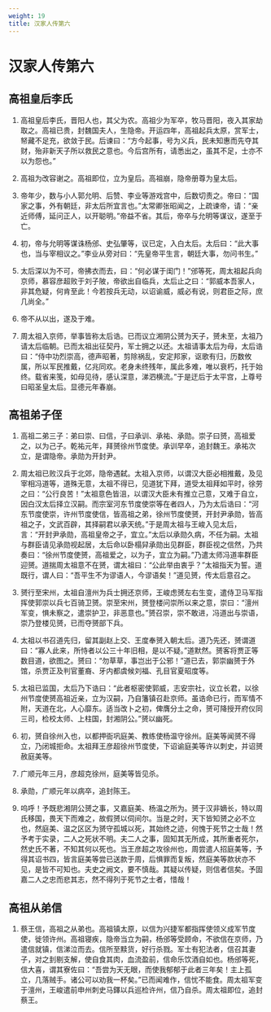 ```yaml
---
weight: 19
title: 汉家人传第六
---
```


# 汉家人传第六

## 高祖皇后李氏

1. <span id="汉家人传第六-高祖皇后李氏-1"></span>
高祖皇后李氏，晋阳人也，其父为农。高祖少为军卒，牧马晋阳，夜入其家劫取之。高祖已贵，封魏国夫人，生隐帝。开运四年，高祖起兵太原，赏军士，帑藏不足充，欲敛于民。后谏曰：“方今起事，号为义兵，民未知惠而先夺其财，殆非新天子所以救民之意也。今后宫所有，请悉出之，虽其不足，士亦不以为怨也。”

2. <span id="汉家人传第六-高祖皇后李氏-2"></span>
高祖为改容谢之。高祖即位，立为皇后。高祖崩，隐帝册尊为皇太后。

3. <span id="汉家人传第六-高祖皇后李氏-3"></span>
帝年少，数与小人郭允明、后赞、李业等游戏宫中，后数切责之。帝曰：“国家之事，外有朝廷，非太后所宜言也。”太常卿张昭闻之，上疏谏帝，请：“亲近师傅，延问正人，以开聪明。”帝益不省。其后，帝卒与允明等谋议，遂至于亡。

4. <span id="汉家人传第六-高祖皇后李氏-4"></span>
初，帝与允明等谋诛杨邠、史弘肇等，议已定，入白太后。太后曰：“此大事也，当与宰相议之。”李业从旁对曰：“先皇帝平生言，朝廷大事，勿问书生。”

5. <span id="汉家人传第六-高祖皇后李氏-5"></span>
太后深以为不可，帝拂衣而去，曰：“何必谋于闺门！”邠等死，周太祖起兵向京师，慕容彦超败于刘子陂，帝欲出自临兵，太后止之曰：“郭威本吾家人，非其危疑，何肯至此！今若按兵无动，以诏谕威，威必有说，则君臣之际，庶几尚全。”

6. <span id="汉家人传第六-高祖皇后李氏-6"></span>
帝不从以出，遂及于难。

7. <span id="汉家人传第六-高祖皇后李氏-7"></span>
周太祖入京师，举事皆称太后诰。已而议立湘阴公赟为天子，赟未至，太祖乃请太后临朝。已而太祖出征契丹，军士拥之以还。太祖请事太后为母，太后诰曰：“侍中功烈崇高，德声昭著，剪除祸乱，安定邦家，讴歌有归，历数攸属，所以军民推戴，亿兆同欢。老身未终残年，属此多难，唯以衰朽，托于始终。载省来笺，如母见待，感认深意，涕泗横流。”于是迂后于太平宫，上尊号曰昭圣皇太后。显德元年春崩。

## 高祖弟子侄

1. <span id="汉家人传第六-高祖弟子侄-1"></span>
高祖二弟三子：弟曰崇、曰信，子曰承训、承祐、承勋。崇子曰赟，高祖爱之，以为己子。乾祐元年，拜赟徐州节度使。承训早卒，追封魏王。承祐次立，是谓隐帝。承勋为开封尹。

2. <span id="汉家人传第六-高祖弟子侄-2"></span>
周太祖已败汉兵于北郊，隐帝遇弑。太祖入京师，以谓汉大臣必相推戴，及见宰相冯道等，道殊无意，太祖不得已，见道犹下拜，道受太祖拜如平时，徐劳之曰：“公行良苦！”太祖意色皆沮，以谓汉大臣未有推立己意，又难于自立，因白汉太后择立汉嗣。而宗室河东节度使崇等在者四人，乃为太后诰曰：“河东节度使崇，许州节度使信，皆高祖之弟，徐州节度使赟，开封尹承勋，皆高祖之子，文武百辟，其择嗣君以承天统。”于是周太祖与王峻入见太后，言：“开封尹承勋，高祖皇帝之子，宜立。”太后以承勋久病，不任为嗣。太祖与群臣请见承勋视起居，太后命以卧榻舁承勋出见群臣，群臣视之信然，乃共奏曰：“徐州节度使赟，高祖爱之，以为子，宜立为嗣。”乃遣太师冯道率群臣迎赟。道揣周太祖意不在赟，谓太祖曰：“公此举由衷乎？”太祖指天为誓。道既行，谓人曰：“吾平生不为谬语人，今谬语矣！”道见赟，传太后意召之。

3. <span id="汉家人传第六-高祖弟子侄-3"></span>
赟行至宋州，太祖自澶州为兵士拥还京师，王峻虑赟左右生变，遣侍卫马军指挥使郭崇以兵七百骑卫赟。崇至宋州，赟登楼问崇所以来之意，崇曰：“澶州军变，惧未察之，遣崇护卫，非恶意也。”赟召崇，崇不敢进，冯道出与崇语，崇乃登楼见赟，已而夺赟部下兵。

4. <span id="汉家人传第六-高祖弟子侄-4"></span>
太祖以书召道先归，留其副赵上交、王度奉赟入朝太后。道乃先还，赟谓道曰：“寡人此来，所恃者以公三十年旧相，是以不疑。”道默然。赟客将贾正等数目道，欲图之。赟曰：“勿草草，事岂出于公邪！”道已去，郭崇幽赟于外馆，杀贾正及判官董裔、牙内都虞候刘福、孔目官夏昭度等。

5. <span id="汉家人传第六-高祖弟子侄-5"></span>
太祖已监国，太后乃下诰曰：“此者枢密使郭威，志安宗社，议立长君，以徐州节度使赟高祖近亲，立为汉嗣，乃自籓镇召赴京师。虽诰命已行，而军情不附，天道在北，人心靡东。适当改卜之初，俾膺分土之命，赟可降授开府仪同三司，检校太师、上柱国，封湘阴公。”赟以幽死。

6. <span id="汉家人传第六-高祖弟子侄-6"></span>
初，赟自徐州入也，以都押衙巩庭美、教练使杨温守徐州。庭美等闻赟不得立，乃闭城拒命。太祖拜王彦超徐州节度使，下诏谕庭美等许以刺史，并诏赟赦庭美等。

7. <span id="汉家人传第六-高祖弟子侄-7"></span>
广顺元年三月，彦超克徐州，庭美等皆见杀。

8. <span id="汉家人传第六-高祖弟子侄-8"></span>
承勋，广顺元年以病卒，追封陈王。

9. <span id="汉家人传第六-高祖弟子侄-9"></span>
呜呼！予既悲湘阴公赟之事，又嘉庭美、杨温之所为。赟于汉非嫡长，特以周氏移国，畏天下而难之，故假赟以伺间尔。当是之时，天下皆知赟之必不立也，然庭美、温之区区为赟守孤城以死，其始终之迹，何愧于死节之士哉！然予考于实录，二人之死状不明。夫二人之事，固知其无所成，其所重者死尔，然史氏不著，不知其何以死也。当王彦超之攻徐州也，周尝遣人招庭美等，予得其诏书四，皆言庭美等尝已送款于周，后惧罪而复叛，然庭美等款状亦不见，是皆不可知也。夫史之阙文，要不慎哉。其疑以传疑，则信者信矣。予固嘉二人之忠而悲其志，然不得列于死节之士者，惜哉！

## 高祖从弟信

1. <span id="汉家人传第六-高祖从弟信-1"></span>
蔡王信，高祖之从弟也。高祖镇太原，以信为兴捷军都指挥使领义成军节度使，徙领许州。高祖寝疾，隐帝当立为嗣，杨邠等受顾命，不欲信在京师，乃遣信就镇，信涕泣而去。信所至黩货，好行杀戮。军士有犯法者，信召其妻子，对之刲剔支解，使自食其肉，血流盈前，信命乐饮酒自如也。杨邠等死，信大喜，谓其寮佐曰：“吾尝为天无眼，而使我郁郁于此者三年矣！主上孤立，几落贼手。诸公可以劝我一杯矣。”已而闻难作，信忧不能食。周太祖军变于澶州，王峻遣前申州刺史马鐸以兵巡检许州，信乃自杀。周太祖即位，追封蔡王。
